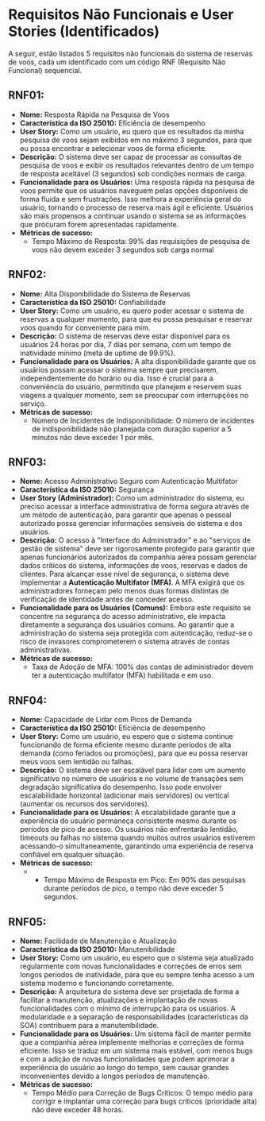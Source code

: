 # Requisitos Não Funcionais e User Stories (Identificados)

A seguir, estão listados 5 requisitos não funcionais do sistema de reservas de voos, cada um identificado com um código RNF (Requisito Não Funcional) sequencial.


## RNF01:

* **Nome:** Resposta Rápida na Pesquisa de Voos
* **Característica da ISO 25010:** Eficiência de desempenho
* **User Story:** Como um usuário, eu quero que os resultados da minha pesquisa de voos sejam exibidos em no máximo 3 segundos, para que eu possa encontrar e selecionar voos de forma eficiente.
* **Descrição:** O sistema deve ser capaz de processar as consultas de pesquisa de voos e exibir os resultados relevantes dentro de um tempo de resposta aceitável (3 segundos) sob condições normais de carga.
* **Funcionalidade para os Usuários:** Uma resposta rápida na pesquisa de voos permite que os usuários naveguem pelas opções disponíveis de forma fluida e sem frustrações. Isso melhora a experiência geral do usuário, tornando o processo de reserva mais ágil e eficiente. Usuários são mais propensos a continuar usando o sistema se as informações que procuram forem apresentadas rapidamente.
* **Métricas de sucesso:** 
    - Tempo Máximo de Resposta: 99% das requisições de pesquisa de voos não devem exceder 3 segundos sob carga normal


## RNF02:

* **Nome:** Alta Disponibilidade do Sistema de Reservas
* **Característica da ISO 25010:** Confiabilidade
* **User Story:** Como um usuário, eu quero poder acessar o sistema de reservas a qualquer momento, para que eu possa pesquisar e reservar voos quando for conveniente para mim.
* **Descrição:** O sistema de reservas deve estar disponível para os usuários 24 horas por dia, 7 dias por semana, com um tempo de inatividade mínimo (meta de uptime de 99.9%).
* **Funcionalidade para os Usuários:** A alta disponibilidade garante que os usuários possam acessar o sistema sempre que precisarem, independentemente do horário ou dia. Isso é crucial para a conveniência do usuário, permitindo que planejem e reservem suas viagens a qualquer momento, sem se preocupar com interrupções no serviço.
* **Métricas de sucesso:** 
    - Número de Incidentes de Indisponibilidade: O número de incidentes de indisponibilidade não planejada com duração superior a 5 minutos não deve exceder 1 por mês.

## RNF03:

* **Nome:** Acesso Administrativo Seguro com Autenticação Multifator
* **Característica da ISO 25010:** Segurança
* **User Story (Administrador):** Como um administrador do sistema, eu preciso acessar a interface administrativa de forma segura através de um método de autenticação, para garantir que apenas o pessoal autorizado possa gerenciar informações sensíveis do sistema e dos usuários.
* **Descrição:** O acesso à "Interface do Administrador" e ao "serviços de gestão de sistema" deve ser rigorosamente protegido para garantir que apenas funcionários autorizados da companhia aérea possam gerenciar dados críticos do sistema, informações de voos, reservas e dados de clientes. Para alcançar esse nível de segurança, o sistema deve implementar a **Autenticação Multifator (MFA)**. A MFA exigirá que os administradores forneçam pelo menos duas formas distintas de verificação de identidade antes de conceder acesso. 
* **Funcionalidade para os Usuários (Comuns):** Embora este requisito se concentre na segurança do acesso administrativo, ele impacta diretamente a segurança dos usuários comuns. Ao garantir que a administração do sistema seja protegida com autenticação, reduz-se o risco de invasores comprometerem o sistema através de contas administrativas.
* **Métricas de sucesso:** 
    - Taxa de Adoção de MFA: 100% das contas de administrador devem ter a autenticação multifator (MFA) habilitada e em uso.

## RNF04: 

* **Nome:** Capacidade de Lidar com Picos de Demanda
* **Característica da ISO 25010:** Eficiência de desempenho
* **User Story:** Como um usuário, eu espero que o sistema continue funcionando de forma eficiente mesmo durante períodos de alta demanda (como feriados ou promoções), para que eu possa reservar meus voos sem lentidão ou falhas.
* **Descrição:** O sistema deve ser escalável para lidar com um aumento significativo no número de usuários e no volume de transações sem degradação significativa do desempenho. Isso pode envolver escalabilidade horizontal (adicionar mais servidores) ou vertical (aumentar os recursos dos servidores).
* **Funcionalidade para os Usuários:** A escalabilidade garante que a experiência do usuário permaneça consistente mesmo durante os períodos de pico de acesso. Os usuários não enfrentarão lentidão, timeouts ou falhas no sistema quando muitos outros usuários estiverem acessando-o simultaneamente, garantindo uma experiência de reserva confiável em qualquer situação.
* **Métricas de sucesso:** 
    - - Tempo Máximo de Resposta em Pico: Em 90% das pesquisas durante períodos de pico, o tempo não deve exceder 5 segundos.


## RNF05: 

* **Nome:** Facilidade de Manutenção e Atualização
* **Característica da ISO 25010:** Manutenibilidade
* **User Story:** Como um usuário, eu espero que o sistema seja atualizado regularmente com novas funcionalidades e correções de erros sem longos períodos de inatividade, para que eu sempre tenha acesso a um sistema moderno e funcionando corretamente.
* **Descrição:** A arquitetura do sistema deve ser projetada de forma a facilitar a manutenção, atualizações e implantação de novas funcionalidades com o mínimo de interrupção para os usuários. A modularidade e a separação de responsabilidades (características da SOA) contribuem para a manutenibilidade.
* **Funcionalidade para os Usuários:** Um sistema fácil de manter permite que a companhia aérea implemente melhorias e correções de forma eficiente. Isso se traduz em um sistema mais estável, com menos bugs e com a adição de novas funcionalidades que podem aprimorar a experiência do usuário ao longo do tempo, sem causar grandes inconvenientes devido a longos períodos de manutenção.
* **Métricas de sucesso:** 
    - Tempo Médio para Correção de Bugs Críticos: O tempo médio para corrigir e implantar uma correção para bugs críticos (prioridade alta) não deve exceder 48 horas.